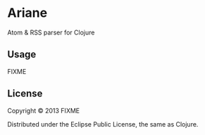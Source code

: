 # Ariane

Atom & RSS parser for Clojure

## Usage

FIXME

## License

Copyright © 2013 FIXME

Distributed under the Eclipse Public License, the same as Clojure.
